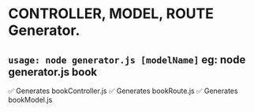 # CONTROLLER, MODEL, ROUTE Generator.

`usage: node generator.js [modelName]`
eg: node generator.js book
-------------------------------------------
✅ Generates bookController.js
✅ Generates bookRoute.js
✅ Generates bookModel.js